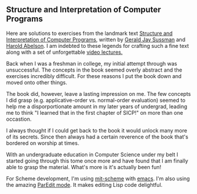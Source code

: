 ## Structure and Interpretation of Computer Programs

Here are solutions to exercises from the landmark text [Structure and
Interpretation of Computer Programs](https://mitpress.mit.edu/sicp/),
written by [Gerald Jay
Sussman](https://en.wikipedia.org/wiki/Gerald_Jay_Sussman) and [Harold
Abelson](https://en.wikipedia.org/wiki/Hal_Abelson). I am indebted to
these legends for crafting such a fine text along with a set of
unforgettable [video
lectures.](http://ocw.mit.edu/courses/electrical-engineering-and-computer-science/6-001-structure-and-interpretation-of-computer-programs-spring-2005/video-lectures/)

Back when I was a freshman in college, my initial attempt through was
unsuccessful. The concepts in the book seemed overly abstract and the
exercises incredibly difficult. For these reasons I put the book down
and moved onto other things.

The book did, however, leave a lasting impression on me. The few
concepts I did grasp (e.g. applicative-order vs. normal-order
evaluation) seemed to help me a disporportionate amount in my later
years of undergrad, leading me to think "I learned that in the first
chapter of SICP!" on more than one occastion.

I always thought if I could get back to the book it would unlock many
more of its secrets. Since then always had a certain reverence of the
book that's bordered on worship at times.

With an undergraduate education in Computer Science under my belt I
started going through this tome once more and have found that I am
finally able to grasp the material. What's more is it's actually been fun!

For Scheme development, I'm using
[mit-scheme](http://www.nongnu.org/geiser/) with
[emacs](http://www.gnu.org/software/emacs/). I'm also using the
amazing [ParEdit mode](http://www.emacswiki.org/emacs/ParEdit). It
makes editing Lisp code delightful.

